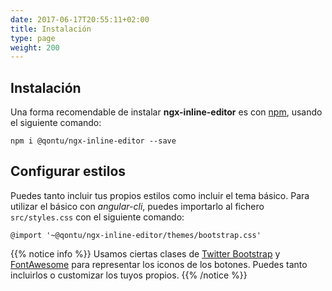 ```yaml
---
date: 2017-06-17T20:55:11+02:00
title: Instalación
type: page
weight: 200
---
```


## Instalación

Una forma recomendable de instalar **ngx-inline-editor** es con [npm](https://www.npmjs.com/package/@qontu/ngx-inline-editor), usando el siguiente comando:

`npm i @qontu/ngx-inline-editor --save`

## Configurar estilos

Puedes tanto incluir tus propios estilos como incluir el tema básico. Para utilizar el básico con *angular-cli*, puedes importarlo al fichero `src/styles.css` con el siguiente comando:

`@import '~@qontu/ngx-inline-editor/themes/bootstrap.css'`

{{% notice info %}}
Usamos ciertas clases de [Twitter Bootstrap](http://v4-alpha.getbootstrap.com/) y [FontAwesome](http://fontawesome.io/) para representar los iconos de los botones. Puedes tanto incluirlos o customizar los tuyos propios.
{{% /notice %}}
